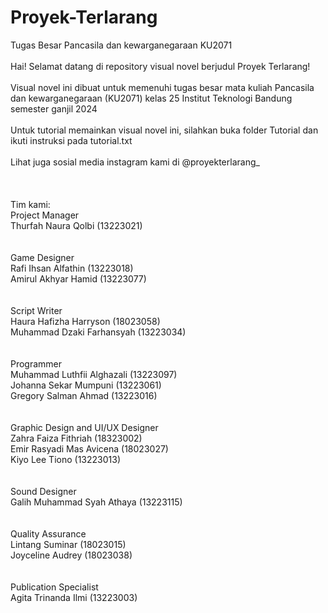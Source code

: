 # Proyek-Terlarang
Tugas Besar Pancasila dan kewarganegaraan KU2071  
  <br />
Hai! Selamat datang di repository visual novel berjudul Proyek Terlarang!  
  <br />
Visual novel ini dibuat untuk memenuhi tugas besar mata kuliah Pancasila dan kewarganegaraan (KU2071) kelas 25 Institut Teknologi Bandung semester ganjil 2024  
  <br />
Untuk tutorial memainkan visual novel ini, silahkan buka folder Tutorial dan ikuti instruksi pada tutorial.txt  
<br />
Lihat juga sosial media instagram kami di @proyekterlarang_  
  <br /><br /><br />
Tim kami: <br />
Project Manager<br />
Thurfah Naura Qolbi (13223021)<br />
  <br /><br />
Game Designer<br />
Rafi Ihsan Alfathin (13223018)<br />
Amirul Akhyar Hamid (13223077)<br />
  <br /><br />
Script Writer<br />
Haura Hafizha Harryson (18023058)<br />
Muhammad Dzaki Farhansyah (13223034)<br />
  <br /><br />
Programmer<br />
Muhammad Luthfii Alghazali (13223097)<br />
Johanna Sekar Mumpuni (13223061)<br />
Gregory Salman Ahmad (13223016)<br />
  <br /><br />
Graphic Design and UI/UX Designer<br />
Zahra Faiza Fithriah (18323002)<br />
Emir Rasyadi Mas Avicena (18023027)<br />
Kiyo Lee Tiono (13223013)<br />
  <br /><br />
Sound Designer<br />
Galih Muhammad Syah Athaya (13223115)<br />
  <br /><br />
Quality Assurance<br />
Lintang Suminar (18023015)<br />
Joyceline Audrey (18023038)<br />
  <br /><br />
Publication Specialist<br />
Agita Trinanda Ilmi (13223003)<br />
  

